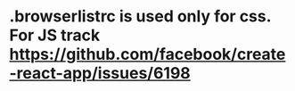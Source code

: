 # .browserlistrc is used only for css. For JS track https://github.com/facebook/create-react-app/issues/6198